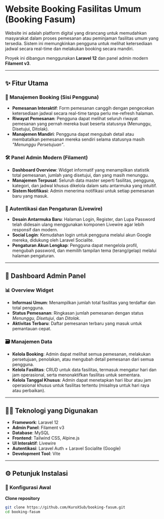 # Website Booking Fasilitas Umum (Booking Fasum)

Website ini adalah platform digital yang dirancang untuk memudahkan masyarakat dalam proses pemesanan atau peminjaman fasilitas umum yang tersedia. Sistem ini memungkinkan pengguna untuk melihat ketersediaan jadwal secara real-time dan melakukan booking secara mandiri.

Proyek ini dibangun menggunakan **Laravel 12** dan panel admin modern **Filament v3**.

---

## ✨ Fitur Utama

### 📌 Manajemen Booking (Sisi Pengguna)
- **Pemesanan Interaktif**: Form pemesanan canggih dengan pengecekan ketersediaan jadwal secara real-time tanpa perlu me-refresh halaman.
- **Riwayat Pemesanan**: Pengguna dapat melihat seluruh riwayat pemesanan yang pernah mereka buat beserta statusnya (Menunggu, Disetujui, Ditolak).
- **Manajemen Mandiri**: Pengguna dapat mengubah detail atau membatalkan pemesanan mereka sendiri selama statusnya masih *"Menunggu Persetujuan"*.

### 🛠️ Panel Admin Modern (Filament)
- **Dashboard Overview**: Widget informatif yang menampilkan statistik total pemesanan, jumlah yang disetujui, dan yang masih menunggu.
- **Manajemen Terpusat**: Seluruh data master seperti fasilitas, pengguna, kategori, dan jadwal khusus dikelola dalam satu antarmuka yang intuitif.
- **Sistem Notifikasi**: Admin menerima notifikasi untuk setiap pemesanan baru yang masuk.

### 🔐 Autentikasi dan Pengaturan (Livewire)
- **Desain Antarmuka Baru**: Halaman Login, Register, dan Lupa Password telah didesain ulang menggunakan komponen Livewire agar lebih responsif dan modern.
- **Social Login**: Kemudahan login untuk pengguna melalui akun Google mereka, didukung oleh Laravel Socialite.
- **Pengaturan Akun Lengkap**: Pengguna dapat mengelola profil, mengubah password, dan memilih tampilan tema (terang/gelap) melalui halaman pengaturan.

---

## 🧾 Dashboard Admin Panel

### 📊 Overview Widget
- **Informasi Umum**: Menampilkan jumlah total fasilitas yang terdaftar dan total pengguna.
- **Status Pemesanan**: Ringkasan jumlah pemesanan dengan status *Menunggu*, *Disetujui*, dan *Ditolak*.
- **Aktivitas Terbaru**: Daftar pemesanan terbaru yang masuk untuk pemantauan cepat.

### 🗃️ Manajemen Data
- **Kelola Booking**: Admin dapat melihat semua pemesanan, melakukan persetujuan, penolakan, atau mengubah detail pemesanan dari semua pengguna.
- **Kelola Fasilitas**: CRUD untuk data fasilitas, termasuk mengatur hari dan jam operasional, serta menonaktifkan fasilitas untuk sementara.
- **Kelola Tanggal Khusus**: Admin dapat menetapkan hari libur atau jam operasional khusus untuk fasilitas tertentu (misalnya untuk hari raya atau perbaikan).

---

## 🧑‍💻 Teknologi yang Digunakan
- **Framework**: Laravel 12
- **Admin Panel**: Filament v3
- **Database**: MySQL
- **Frontend**: Tailwind CSS, Alpine.js
- **UI Interaktif**: Livewire
- **Autentikasi**: Laravel Auth + Laravel Socialite (Google)
- **Development Tool**: Vite

---

## ⚙️ Petunjuk Instalasi

### 🔧 Konfigurasi Awal

**Clone repository**

```bash
git clone https://github.com/KuroXSub/booking-fasum.git
cd booking-fasum
